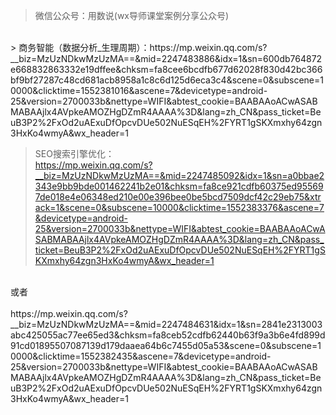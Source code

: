 > 微信公众号：用数说(wx导师课堂案例分享公众号)</br>
</br>
> 商务智能（数据分析_生理周期）：https://mp.weixin.qq.com/s?__biz=MzUzNDkwMzUzMA==&mid=2247483886&idx=1&sn=600db764872e668832863332e19dffee&chksm=fa8cee6bcdfb677d62028f830d42bc366bf9bf27287c48cd681acb8958a1c8c6d125d6eca3c4&scene=0&subscene=10000&clicktime=1552381016&ascene=7&devicetype=android-25&version=2700033b&nettype=WIFI&abtest_cookie=BAABAAoACwASABMABAAjlx4AVpkeAMOZHgDZmR4AAAA%3D&lang=zh_CN&pass_ticket=BeuB3P2%2FxOd2uAExuDfOpcvDUe502NuESqEH%2FYRT1gSKXmxhy64zgn3HxKo4wmyA&wx_header=1
</br>

> SEO搜索引擎优化：</br>
https://mp.weixin.qq.com/s?__biz=MzUzNDkwMzUzMA==&mid=2247485092&idx=1&sn=a0bbae2343e9bb9bde001462241b2e01&chksm=fa8ce921cdfb60375ed955697de018e4e06348ed210e00e396bee0be5bcd7509dcf42c29eb75&xtrack=1&scene=0&subscene=10000&clicktime=1552383376&ascene=7&devicetype=android-25&version=2700033b&nettype=WIFI&abtest_cookie=BAABAAoACwASABMABAAjlx4AVpkeAMOZHgDZmR4AAAA%3D&lang=zh_CN&pass_ticket=BeuB3P2%2FxOd2uAExuDfOpcvDUe502NuESqEH%2FYRT1gSKXmxhy64zgn3HxKo4wmyA&wx_header=1
</br>
或者</br>
</br>
https://mp.weixin.qq.com/s?__biz=MzUzNDkwMzUzMA==&mid=2247484631&idx=1&sn=2841e2313003abc425055ac77ee65ed3&chksm=fa8ceb52cdfb62440b63f9a3b6e4fd899d91cd01895507087139d179daaea64b6c7455d05a53&scene=0&subscene=10000&clicktime=1552382435&ascene=7&devicetype=android-25&version=2700033b&nettype=WIFI&abtest_cookie=BAABAAoACwASABMABAAjlx4AVpkeAMOZHgDZmR4AAAA%3D&lang=zh_CN&pass_ticket=BeuB3P2%2FxOd2uAExuDfOpcvDUe502NuESqEH%2FYRT1gSKXmxhy64zgn3HxKo4wmyA&wx_header=1


